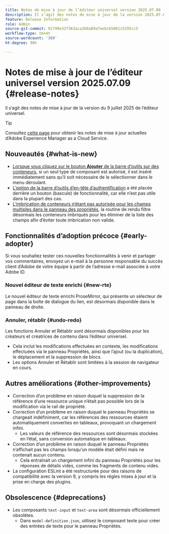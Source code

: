 ```yaml
---
title: Notes de mise à jour de l’éditeur universel version 2025.07.09
description: Il s’agit des notes de mise à jour de la version 2025.07.09 de l’éditeur universel.
feature: Release Information
role: Admin
source-git-commit: 91799e32f363aca268a89a7eebcb5001c5295cc5
workflow-type: tm+mt
source-wordcount: '369'
ht-degree: 98%

---
```



# Notes de mise à jour de l’éditeur universel version 2025.07.09 {#release-notes}

Il s’agit des notes de mise à jour de la version du 9 juillet 2025 de l’éditeur universel.

>[!TIP]
>
>Consultez [cette page](/help/release-notes/release-notes-cloud/release-notes-current.md) pour obtenir les notes de mise à jour actuelles d’Adobe Experience Manager as a Cloud Service.

## Nouveautés {#what-is-new}

* [Lorsque vous cliquez sur le bouton **Ajouter** de la barre d’outils sur des conteneurs,](/help/sites-cloud/authoring/universal-editor/authoring.md#adding-components) si un seul type de composant est autorisé, il est inséré immédiatement sans qu’il soit nécessaire de le sélectionner dans le menu déroulant.
* [L’option de la barre d’outils d’en-tête d’authentification](/help/sites-cloud/authoring/universal-editor/navigation.md#autentication-settings) a été placée derrière un bouton (bascule) de fonctionnalité, car elle n’est pas utile dans la plupart des cas.
* [L’imbrication de conteneurs n’étant pas autorisée pour les champs multiples dans le panneau des propriétés,](/help/implementing/universal-editor/field-types.md#fields) la routine de rendu filtre désormais les conteneurs imbriqués pour les éliminer de la liste des champs afin d’éviter toute imbrication non valide.

## Fonctionnalités d’adoption précoce {#early-adopter}

Si vous souhaitez tester ces nouvelles fonctionnalités à venir et partager vos commentaires, envoyez un e-mail à la personne responsable du succès client d’Adobe de votre équipe à partir de l’adresse e-mail associée à votre Adobe ID.

### Nouvel éditeur de texte enrichi {#new-rte}

Le nouvel éditeur de texte enrichi ProseMirror, qui présente un sélecteur de page dans la boîte de dialogue du lien, est désormais disponible dans le panneau de droite.

### Annuler, rétablir {#undo-redo}

Les fonctions Annuler et Rétablir sont désormais disponibles pour les créateurs et créatrices de contenu dans l’éditeur universel.

* Cela inclut les modifications effectuées en contexte, les modifications effectuées via le panneau Propriétés, ainsi que l’ajout (ou la duplication), le déplacement et la suppression de blocs.
* Les options Annuler et Rétablir sont limitées à la session de navigateur en cours.

## Autres améliorations {#other-improvements}

* Correction d’un problème en raison duquel la suppression de la référence d’une ressource unique n’était pas possible lors de la modification via le rail de propriété.
* Correction d’un problème en raison duquel le panneau Propriétés se chargeait indéfiniment, car les références des ressources étaient automatiquement converties en tableaux, provoquant un chargement infini.
   * Les valeurs de référence des ressources sont désormais stockées en l’état, sans conversion automatique en tableaux.
* Correction d’un problème en raison duquel le panneau Propriétés n’affichait pas les champs lorsqu’un modèle était défini mais ne contenait aucun contenu.
   * Cela entraînait un chargement infini du panneau Propriétés pour les réponses de détails vides, comme les fragments de contenu vides.
* La configuration ESLint a été restructurée pour des raisons de compatibilité avec la version 9, y compris les règles mises à jour et la prise en charge des plugins.

## Obsolescence {#deprecations}

* Les composants `text-input` et `text-area` sont désormais officiellement obsolètes.
   * Dans `model-definition.json`, utilisez le composant texte pour créer des entrées de texte pour le panneau Propriétés.
